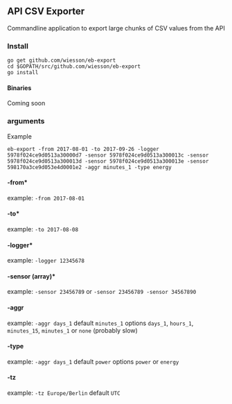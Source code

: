 ## API CSV Exporter

Commandline application to export large chunks of CSV values from the API

### Install

```
go get github.com/wiesson/eb-export
cd $GOPATH/src/github.com/wiesson/eb-export
go install
```

#### Binaries

Coming soon

### arguments

Example

```
eb-export -from 2017-08-01 -to 2017-09-26 -logger 5978f024ce9d0513a30000d7 -sensor 5978f024ce9d0513a300013c -sensor 5978f024ce9d0513a300013d -sensor 5978f024ce9d0513a300013e -sensor 598170a3ce9d053e4d0001e2 -aggr minutes_1 -type energy
```

#### -from*

example: `-from 2017-08-01`

#### -to*

example: `-to 2017-08-08`

#### -logger*

example: `-logger 12345678`

#### -sensor (array)*

example: `-sensor 23456789` or `-sensor 23456789 -sensor 34567890`

#### -aggr

example: `-aggr days_1`
default `minutes_1`
options `days_1`, `hours_1`, `minutes_15`, `minutes_1` or `none` (probably slow) 

#### -type

example: `-aggr days_1`
default `power`
options `power` or `energy`

#### -tz

example: `-tz Europe/Berlin`
default `UTC`
